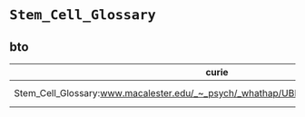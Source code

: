 # `Stem_Cell_Glossary`
## bto
| curie                                                                                 |   usages | nodes                                                                                                           |
|---------------------------------------------------------------------------------------|----------|-----------------------------------------------------------------------------------------------------------------|
| Stem_Cell_Glossary:www.macalester.edu/_~_psych/_whathap/UBNRP/StemCells/glossary.html |        1 | [http://purl.obolibrary.org/obo/BTO:0002123](https://bioregistry.io/http://purl.obolibrary.org/obo/BTO:0002123) |
